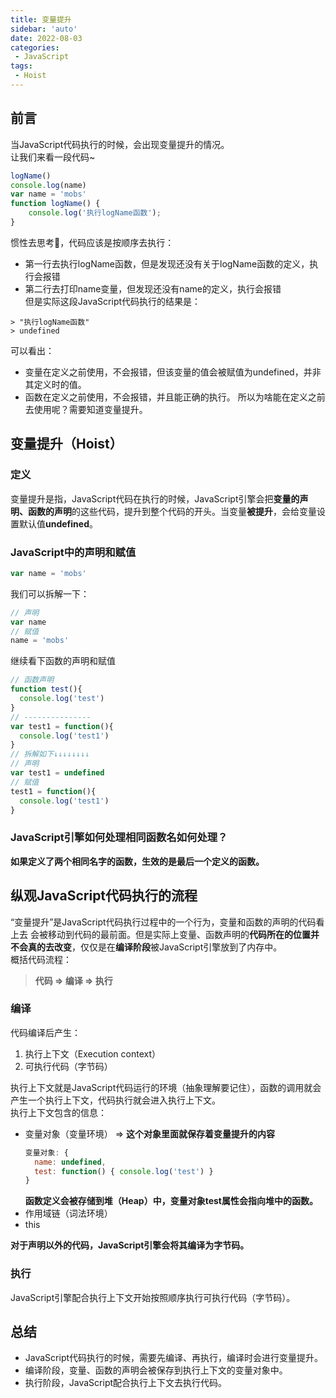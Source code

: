 ```yaml
---
title: 变量提升
sidebar: 'auto'
date: 2022-08-03
categories:
 - JavaScript
tags:
 - Hoist
---
```

 
## 前言
当JavaScript代码执行的时候，会出现变量提升的情况。<br/>
让我们来看一段代码~
```js
logName()
console.log(name)
var name = 'mobs'
function logName() {
    console.log('执行logName函数');
}
```
惯性去思考🤔，代码应该是按顺序去执行：
* 第一行去执行logName函数，但是发现还没有关于logName函数的定义，执行会报错
* 第二行去打印name变量，但发现还没有name的定义，执行会报错 <br/>
但是实际这段JavaScript代码执行的结果是：
```
> "执行logName函数"
> undefined
```
可以看出：
* 变量在定义之前使用，不会报错，但该变量的值会被赋值为undefined，并非其定义时的值。
* 函数在定义之前使用，不会报错，并且能正确的执行。
所以为啥能在定义之前去使用呢？需要知道变量提升。

## 变量提升（Hoist）

### 定义
变量提升是指，JavaScript代码在执行的时候，JavaScript引擎会把**变量的声明、函数的声明**的这些代码，提升到整个代码的开头。当变量**被提升**，会给变量设置默认值**undefined**。

### JavaScript中的声明和赋值
```js
var name = 'mobs'
```
我们可以拆解一下：
```js
// 声明
var name
// 赋值
name = 'mobs'
```
继续看下函数的声明和赋值
```js
// 函数声明
function test(){
  console.log('test')
}
// ---------------
var test1 = function(){
  console.log('test1')
}
// 拆解如下↓↓↓↓↓↓↓↓
// 声明
var test1 = undefined
// 赋值
test1 = function(){
  console.log('test1')
}
```

### JavaScript引擎如何处理相同函数名如何处理？
**如果定义了两个相同名字的函数，生效的是最后一个定义的函数。**

## 纵观JavaScript代码执行的流程
“变量提升”是JavaScript代码执行过程中的一个行为，变量和函数的声明的代码看上去
会被移动到代码的最前面。但是实际上变量、函数声明的**代码所在的位置并不会真的去改变**，仅仅是在**编译阶段**被JavaScript引擎放到了内存中。<br/>
概括代码流程：
> **代码 => 编译 => 执行**

### 编译
代码编译后产生：
1. 执行上下文（Execution context）
2. 可执行代码（字节码）<br/>

执行上下文就是JavaScript代码运行的环境（抽象理解要记住），函数的调用就会产生一个执行上下文，代码执行就会进入执行上下文。<br/>
执行上下文包含的信息：
* 变量对象（变量环境） => **这个对象里面就保存着变量提升的内容**
  ```js
  变量对象: {
    name: undefined,
    test: function() { console.log('test') }
  }
  ```
  **函数定义会被存储到堆（Heap）中，变量对象test属性会指向堆中的函数。**
* 作用域链（词法环境）
* this

**对于声明以外的代码，JavaScript引擎会将其编译为字节码。**

### 执行
JavaScript引擎配合执行上下文开始按照顺序执行可执行代码（字节码）。

## 总结
* JavaScript代码执行的时候，需要先编译、再执行，编译时会进行变量提升。
* 编译阶段，变量、函数的声明会被保存到执行上下文的变量对象中。
* 执行阶段，JavaScript配合执行上下文去执行代码。
